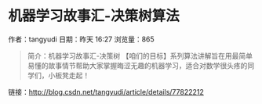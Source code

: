 # 机器学习故事汇-决策树算法
作者：tangyudi
日期：昨天 16:27
浏览量：865
> 简介：机器学习故事汇-决策树
【咱们的目标】系列算法讲解旨在用最简单易懂的故事情节帮助大家掌握晦涩无趣的机器学习，适合对数学很头疼的同学们，小板凳走起！

 链接：http://blog.csdn.net/tangyudi/article/details/77822212
